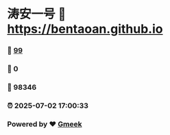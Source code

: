 # 涛安一号 :link: https://bentaoan.github.io 
### :page_facing_up: [99](https://bentaoan.github.io/tag.html) 
### :speech_balloon: 0 
### :hibiscus: 98346 
### :alarm_clock: 2025-07-02 17:00:33 
### Powered by :heart: [Gmeek](https://github.com/Meekdai/Gmeek)
